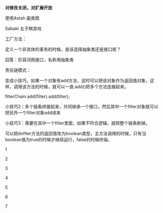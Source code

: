 **对修改关闭，对扩展开放**

使用Astah 画类图

Sabaki  五子棋游戏



工厂方法：

定义一个非具体的事务的时候，是该选择抽象类还是接口呢？

回答：形容词用接口，名称用抽象类

责任链模式：

变成小技巧，如果一个对象有add方法，这时可以把该对象作为返回值对象，这样，调用该方法的时候，就可以一直.add()把多个方法连接起来。

filterChain.add(filter).add(filter);



小技巧2：多个链条拼接起来，共同继承一个接口，然后其中一个filter对象就可以把另外一个filter对象add进来



小技巧3：需要在其中一个filter里面，如果不符合逻辑，就把整个链条断掉。

可以把doflter方法的返回值改为boolean类型，主方法调用的时候，只有当boolean值为true的时候才继续运行，false的时候终端。



1

2

3

4

5

6

7